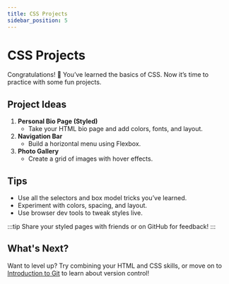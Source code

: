 ```yaml
---
title: CSS Projects
sidebar_position: 5
---
```


# CSS Projects

Congratulations! 🎉 You’ve learned the basics of CSS. Now it’s time to practice with some fun projects.

## Project Ideas

1. **Personal Bio Page (Styled)**
   - Take your HTML bio page and add colors, fonts, and layout.
2. **Navigation Bar**
   - Build a horizontal menu using Flexbox.
3. **Photo Gallery**
   - Create a grid of images with hover effects.

## Tips

- Use all the selectors and box model tricks you’ve learned.
- Experiment with colors, spacing, and layout.
- Use browser dev tools to tweak styles live.

:::tip
Share your styled pages with friends or on GitHub for feedback!
:::

## What's Next?

Want to level up? Try combining your HTML and CSS skills, or move on to [Introduction to Git](../../Git/Beginner/introduction-to-git.md) to learn about version control!
